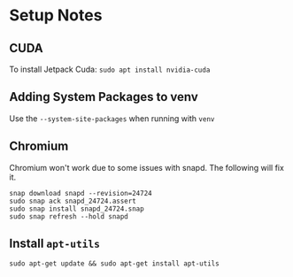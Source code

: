 # Setup Notes

## CUDA

To install Jetpack Cuda: `sudo apt install nvidia-cuda`

## Adding System Packages to venv

Use the `--system-site-packages` when running with `venv`

## Chromium

Chromium won't work due to some issues with snapd. The following will fix it. 
```shell
snap download snapd --revision=24724
sudo snap ack snapd_24724.assert
sudo snap install snapd_24724.snap
sudo snap refresh --hold snapd
```

## Install `apt-utils`

`sudo apt-get update && sudo apt-get install apt-utils`

